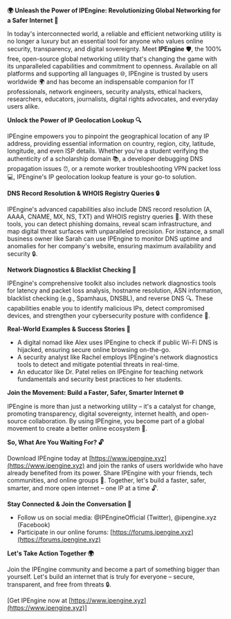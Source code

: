 **🌍 Unleash the Power of IPEngine: Revolutionizing Global Networking for a Safer Internet 🚀**

In today's interconnected world, a reliable and efficient networking utility is no longer a luxury but an essential tool for anyone who values online security, transparency, and digital sovereignty. Meet **IPEngine** 🛡️, the 100% free, open-source global networking utility that's changing the game with its unparalleled capabilities and commitment to openness. Available on all platforms and supporting all languages 🌐, IPEngine is trusted by users worldwide 🌍 and has become an indispensable companion for IT professionals, network engineers, security analysts, ethical hackers, researchers, educators, journalists, digital rights advocates, and everyday users alike.

**Unlock the Power of IP Geolocation Lookup 🔍**

IPEngine empowers you to pinpoint the geographical location of any IP address, providing essential information on country, region, city, latitude, longitude, and even ISP details. Whether you're a student verifying the authenticity of a scholarship domain 📚, a developer debugging DNS propagation issues ⏰, or a remote worker troubleshooting VPN packet loss 💻, IPEngine's IP geolocation lookup feature is your go-to solution.

**DNS Record Resolution & WHOIS Registry Queries 🔒**

IPEngine's advanced capabilities also include DNS record resolution (A, AAAA, CNAME, MX, NS, TXT) and WHOIS registry queries 📝. With these tools, you can detect phishing domains, reveal scam infrastructure, and map digital threat surfaces with unparalleled precision. For instance, a small business owner like Sarah can use IPEngine to monitor DNS uptime and anomalies for her company's website, ensuring maximum availability and security 🔒.

**Network Diagnostics & Blacklist Checking 🚨**

IPEngine's comprehensive toolkit also includes network diagnostics tools for latency and packet loss analysis, hostname resolution, ASN information, blacklist checking (e.g., Spamhaus, DNSBL), and reverse DNS 🔍. These capabilities enable you to identify malicious IPs, detect compromised devices, and strengthen your cybersecurity posture with confidence 💪.

**Real-World Examples & Success Stories 🌟**

* A digital nomad like Alex uses IPEngine to check if public Wi-Fi DNS is hijacked, ensuring secure online browsing on-the-go.
* A security analyst like Rachel employs IPEngine's network diagnostics tools to detect and mitigate potential threats in real-time.
* An educator like Dr. Patel relies on IPEngine for teaching network fundamentals and security best practices to her students.

**Join the Movement: Build a Faster, Safer, Smarter Internet 🌐**

IPEngine is more than just a networking utility – it's a catalyst for change, promoting transparency, digital sovereignty, internet health, and open-source collaboration. By using IPEngine, you become part of a global movement to create a better online ecosystem 🤝.

**So, What Are You Waiting For? 🔓**

Download IPEngine today at [https://www.ipengine.xyz](https://www.ipengine.xyz) and join the ranks of users worldwide who have already benefited from its power. Share IPEngine with your friends, tech communities, and online groups 🤝. Together, let's build a faster, safer, smarter, and more open internet – one IP at a time 🔓.

**Stay Connected & Join the Conversation 💬**

* Follow us on social media: @IPEngineOfficial (Twitter), @ipengine.xyz (Facebook)
* Participate in our online forums: [https://forums.ipengine.xyz](https://forums.ipengine.xyz)

**Let's Take Action Together 🌍**

Join the IPEngine community and become a part of something bigger than yourself. Let's build an internet that is truly for everyone – secure, transparent, and free from threats 🔒.

[Get IPEngine now at [https://www.ipengine.xyz](https://www.ipengine.xyz)]